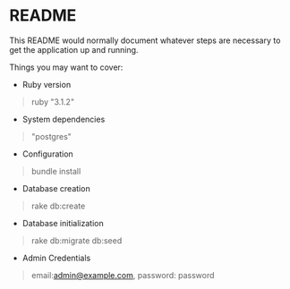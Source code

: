 # README

This README would normally document whatever steps are necessary to get the
application up and running.

Things you may want to cover:

* Ruby version
>ruby "3.1.2"

* System dependencies
>"postgres"

* Configuration
>bundle install
* Database creation
>rake db:create

* Database initialization
>rake  db:migrate db:seed

* Admin Credentials
>email:admin@example.com,
>password: password
